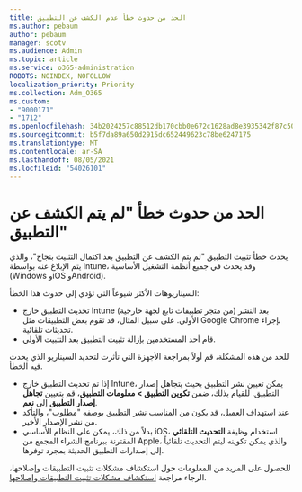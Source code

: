 ```yaml
---
title: الحد من حدوث خطأ عدم الكشف عن التطبيق
ms.author: pebaum
author: pebaum
manager: scotv
ms.audience: Admin
ms.topic: article
ms.service: o365-administration
ROBOTS: NOINDEX, NOFOLLOW
localization_priority: Priority
ms.collection: Adm_O365
ms.custom:
- "9000171"
- "1712"
ms.openlocfilehash: 34b2024257c88512db170cbb0e672c1628ad8e3935342f87c5032492e1ad0259
ms.sourcegitcommit: b5f7da89a650d2915dc652449623c78be6247175
ms.translationtype: MT
ms.contentlocale: ar-SA
ms.lasthandoff: 08/05/2021
ms.locfileid: "54026101"
---
```

# <a name="mitigate-the-application-was-not-detected-error"></a>الحد من حدوث خطأ "لم يتم الكشف عن التطبيق"

يحدث خطأ تثبيت التطبيق "لم يتم الكشف عن التطبيق بعد اكتمال التثبيت بنجاح"، والذي يتم الإبلاغ عنه بواسطة Intune، وقد يحدث في جميع أنظمة التشغيل الأساسية (Windows وiOS وAndroid).

السيناريوهات الأكثر شيوعاً التي تؤدي إلى حدوث هذا الخطأ:

- تحديث التطبيق خارج Intune (من متجر تطبيقات تابع لجهة خارجية) بعد النشر الأولي. على سبيل المثال، قد تقوم بعض التطبيقات مثل Google Chrome بإجراء تحديثات تلقائية.
- قام أحد المستخدمين بإزالة تثبيت التطبيق بعد التثبيت الأولي.

للحد من هذه المشكلة، قم أولاً بمراجعة الأجهزة التي تأثرت لتحديد السيناريو الذي يحدث فيه الخطأ.

- إذا تم تحديث التطبيق خارج Intune، يمكن تعيين نشر التطبيق بحيث يتجاهل إصدار التطبيق. للقيام بذلك، ضمن **تكوين التطبيق > معلومات التطبيق**، قم بتعيين **تجاهل إصدار التطبيق** إلى **نعم**.
- عند استهداف العميل، قد يكون من المناسب نشر التطبيق بوصفه "مطلوب"، والتأكد من نشر الإصدار الأخير.
- بدلاً من ذلك، يمكن على النظام الأساسي iOS، استخدام وظيفة **التحديث التلقائي** المقترنة ببرنامج الشراء المجمع من Apple، والذي يمكن تكوينه ليتم التحديث تلقائياً إلى إصدارات التطبيق الحديثة بمجرد توفرها.

للحصول على المزيد من المعلومات حول استكشاف مشكلات تثبيت التطبيقات وإصلاحها، الرجاء مراجعة [استكشاف مشكلات تثبيت التطبيقات وإصلاحها](https://docs.microsoft.com/intune/troubleshoot-app-install).
